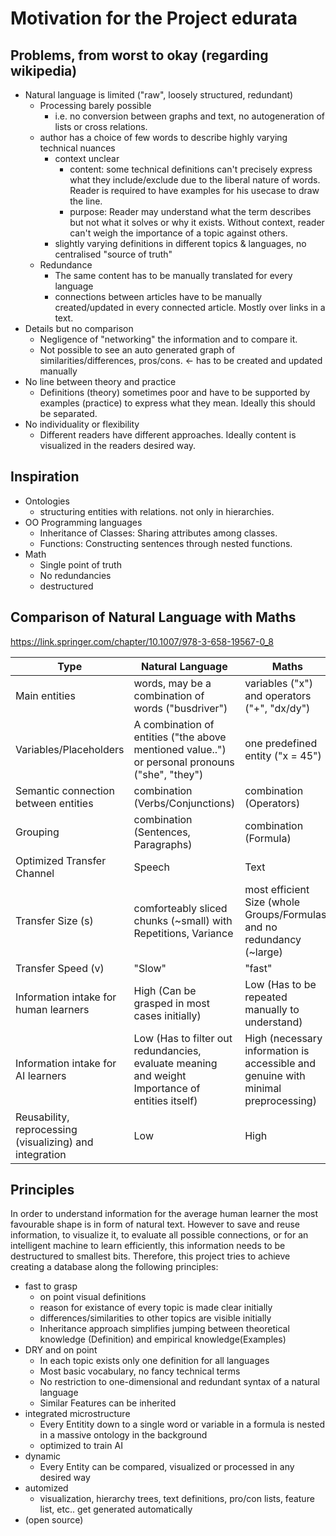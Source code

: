 # Motivation for the Project edurata

## Problems, from worst to okay (regarding wikipedia)

* Natural language is limited ("raw", loosely structured, redundant) 
    * Processing barely possible
        * i.e. no conversion between graphs and text, no autogeneration of lists or cross relations.
    * author has a choice of few words to describe highly varying technical nuances
        * context unclear
            * content: some technical definitions can't precisely express what they include/exclude due to the liberal nature of words. Reader is required to have examples for his usecase to draw the line.
            * purpose: Reader may understand what the term describes but not what it solves or why it exists. Without context, reader can't weigh the importance of a topic against others.
        * slightly varying definitions in different topics & languages, no centralised "source of truth"
    * Redundance
        * The same content has to be manually translated for every language
        * connections between articles have to be manually created/updated in every connected article. Mostly over links in a text.
* Details but no comparison
    * Negligence of "networking" the information and to compare it.
    * Not possible to see an auto generated graph of similarities/differences, pros/cons. <- has to be created and updated manually
* No line between theory and practice 
    * Definitions (theory) sometimes poor and have to be supported by examples (practice) to express what they mean. Ideally this should be separated.
* No individuality or flexibility
    * Different readers have different approaches. Ideally content is visualized in the readers desired way.

## Inspiration

* Ontologies
    * structuring entities with relations. not only in hierarchies.
* OO Programming languages
    * Inheritance of Classes: Sharing attributes among classes.
    * Functions: Constructing sentences through nested functions.
* Math
    * Single point of truth
    * No redundancies
    * destructured

## Comparison of Natural Language with Maths
https://link.springer.com/chapter/10.1007/978-3-658-19567-0_8

Type | Natural Language| Maths
--- | --- | ---
Main entities | words, may be a combination of words ("busdriver") | variables ("x") and operators ("+", "dx/dy")
Variables/Placeholders | A combination of entities ("the above mentioned value..") or personal pronouns ("she", "they") | one predefined entity ("x = 45") 
Semantic connection between entities | combination (Verbs/Conjunctions) | combination (Operators)
Grouping | combination (Sentences, Paragraphs) | combination (Formula)
Optimized Transfer Channel | Speech | Text
Transfer Size (s) | comforteably sliced chunks (~small) with Repetitions, Variance |  most efficient Size (whole Groups/Formulas) and no redundancy (~large) 
Transfer Speed (v) | "Slow" | "fast"
Information intake for human learners | High (Can be grasped in most cases initially) | Low (Has to be repeated manually to understand)
Information intake for AI learners | Low (Has to filter out redundancies, evaluate meaning and weight Importance of entities itself) | High (necessary information is accessible and genuine with minimal preprocessing)
Reusability, reprocessing (visualizing) and integration | Low | High


## Principles

In order to understand information for the average human learner the most favourable shape is in form of natural text. However to save and reuse information, to visualize it, to evaluate all possible connections, or for an intelligent machine to learn efficiently, this information needs to be destructured to smallest bits.
Therefore, this project tries to achieve creating a database along the following principles:

* fast to grasp
    * on point visual definitions
    * reason for existance of every topic is made clear initially
    * differences/similarities to other topics are visible initially
    * Inheritance approach simplifies jumping between theoretical knowledge (Definition) and empirical knowledge(Examples)  
* DRY and on point
    * In each topic exists only one definition for all languages
    * Most basic vocabulary, no fancy technical terms
    * No restriction to one-dimensional and redundant syntax of a natural language
    * Similar Features can be inherited
* integrated microstructure
    * Every Entitity down to a single word or variable in a formula is nested in a massive ontology in the background
    * optimized to train AI
* dynamic
    * Every Entity can be compared, visualized or processed in any desired way
* automized
    * visualization, hierarchy trees, text definitions, pro/con lists, feature list, etc.. get generated automatically
* (open source)
